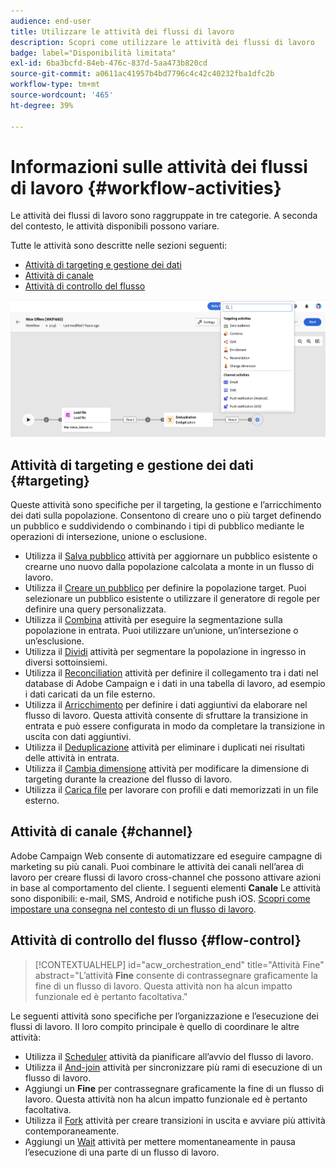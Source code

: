 ```yaml
---
audience: end-user
title: Utilizzare le attività dei flussi di lavoro
description: Scopri come utilizzare le attività dei flussi di lavoro
badge: label="Disponibilità limitata"
exl-id: 6ba3bcfd-84eb-476c-837d-5aa473b820cd
source-git-commit: a0611ac41957b4bd7796c4c42c40232fba1dfc2b
workflow-type: tm+mt
source-wordcount: '465'
ht-degree: 39%

---
```



# Informazioni sulle attività dei flussi di lavoro {#workflow-activities}

Le attività dei flussi di lavoro sono raggruppate in tre categorie. A seconda del contesto, le attività disponibili possono variare.

Tutte le attività sono descritte nelle sezioni seguenti:

* [Attività di targeting e gestione dei dati](#targeting)
* [Attività di canale](#channel)
* [Attività di controllo del flusso](#flow-control)

![](../assets/workflow-activities.png)

## Attività di targeting e gestione dei dati {#targeting}

Queste attività sono specifiche per il targeting, la gestione e l’arricchimento dei dati sulla popolazione. Consentono di creare uno o più target definendo un pubblico e suddividendo o combinando i tipi di pubblico mediante le operazioni di intersezione, unione o esclusione.

* Utilizza il [Salva pubblico](save-audience.md) attività per aggiornare un pubblico esistente o crearne uno nuovo dalla popolazione calcolata a monte in un flusso di lavoro.
* Utilizza il [Creare un pubblico](build-audience.md) per definire la popolazione target. Puoi selezionare un pubblico esistente o utilizzare il generatore di regole per definire una query personalizzata.
* Utilizza il [Combina](combine.md) attività per eseguire la segmentazione sulla popolazione in entrata. Puoi utilizzare un’unione, un’intersezione o un’esclusione.
* Utilizza il [Dividi](split.md) attività per segmentare la popolazione in ingresso in diversi sottoinsiemi.
* Utilizza il [Reconciliation](reconciliation.md) attività per definire il collegamento tra i dati nel database di Adobe Campaign e i dati in una tabella di lavoro, ad esempio i dati caricati da un file esterno.
* Utilizza il [Arricchimento](enrichment.md) per definire i dati aggiuntivi da elaborare nel flusso di lavoro. Questa attività consente di sfruttare la transizione in entrata e può essere configurata in modo da completare la transizione in uscita con dati aggiuntivi.
* Utilizza il [Deduplicazione](deduplication.md) attività per eliminare i duplicati nei risultati delle attività in entrata.
* Utilizza il [Cambia dimensione](change-dimension.md) attività per modificare la dimensione di targeting durante la creazione del flusso di lavoro.
* Utilizza il [Carica file](load-file.md) per lavorare con profili e dati memorizzati in un file esterno.


## Attività di canale {#channel}

Adobe Campaign Web consente di automatizzare ed eseguire campagne di marketing su più canali. Puoi combinare le attività dei canali nell’area di lavoro per creare flussi di lavoro cross-channel che possono attivare azioni in base al comportamento del cliente. I seguenti elementi **Canale** Le attività sono disponibili: e-mail, SMS, Android e notifiche push iOS. [Scopri come impostare una consegna nel contesto di un flusso di lavoro](channels.md).

## Attività di controllo del flusso {#flow-control}

>[!CONTEXTUALHELP]
>id="acw_orchestration_end"
>title="Attività Fine"
>abstract="L’attività **Fine** consente di contrassegnare graficamente la fine di un flusso di lavoro. Questa attività non ha alcun impatto funzionale ed è pertanto facoltativa."

Le seguenti attività sono specifiche per l’organizzazione e l’esecuzione dei flussi di lavoro. Il loro compito principale è quello di coordinare le altre attività:

* Utilizza il [Scheduler](scheduler.md) attività da pianificare all’avvio del flusso di lavoro.
* Utilizza il [And-join](and-join.md) attività per sincronizzare più rami di esecuzione di un flusso di lavoro.
* Aggiungi un **Fine** per contrassegnare graficamente la fine di un flusso di lavoro. Questa attività non ha alcun impatto funzionale ed è pertanto facoltativa.
* Utilizza il [Fork](fork.md) attività per creare transizioni in uscita e avviare più attività contemporaneamente.
* Aggiungi un [Wait](wait.md) attività per mettere momentaneamente in pausa l’esecuzione di una parte di un flusso di lavoro.

<!--
## Data management activities {#data-management}

overview: what they're used for
which use case you can perform with them

list available activites + short description + ref to section
-->

